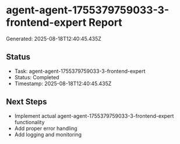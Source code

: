 # agent-agent-1755379759033-3-frontend-expert Report

Generated: 2025-08-18T12:40:45.435Z

## Status
- Task: agent-agent-1755379759033-3-frontend-expert
- Status: Completed
- Timestamp: 2025-08-18T12:40:45.435Z

## Next Steps
- Implement actual agent-agent-1755379759033-3-frontend-expert functionality
- Add proper error handling
- Add logging and monitoring
